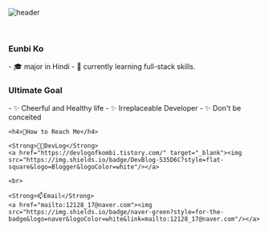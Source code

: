 ![header](https://capsule-render.vercel.app/api?type=cylinder&color=auto&height=200&section=header&text=welcome%20to%20KOMBI's%20Github&fontSize=70&animation=fadeIn)

<br>

<h3>Eunbi Ko</h3>
- 🎓 major in Hindi
- 🌱 currently learning full-stack skills. 

<br>

<h3>Ultimate Goal</h3>
- ✨ Cheerful and Healthy life
- ✨ Irreplaceable Developer 
- ✨ Don't be conceited

<br>

<p align="center">
    
    <h4>📱How to Reach Me</h4>
    
    <Strong>👩‍💻DevLog</Strong>
    <a href="https://devlogofkombi.tistory.com/" target="_blank"><img src="https://img.shields.io/badge/DevBlog-535D6C?style=flat-square&logo=Blogger&logoColor=white"/></a>
   
    <br>
    
    <Strong>📫Email</Strong>
    <a href="mailto:12128_17@naver.com"><img src="https://img.shields.io/badge/naver-green?style=for-the-badge&logo=naver&logoColor=white&link=mailto:12128_17@naver.com"/></a>
</p>


